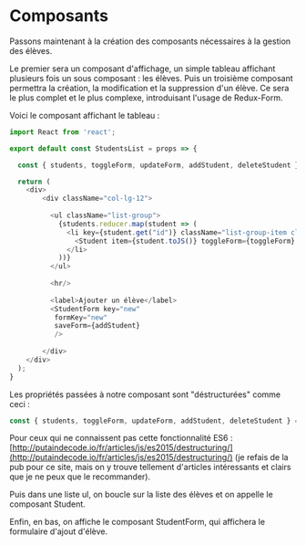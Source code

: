 # Composants

Passons maintenant à la création des composants nécessaires à la gestion des élèves.

Le premier sera un composant d'affichage, un simple tableau affichant plusieurs fois un sous composant : les élèves. Puis un troisième composant permettra la création, la modification et la suppression d'un élève. Ce sera le plus complet et le plus complexe, introduisant l'usage de Redux-Form.

Voici le composant affichant le tableau :

```js
import React from 'react';

export default const StudentsList = props => {

  const { students, toggleForm, updateForm, addStudent, deleteStudent } = props;

  return (
    <div>
        <div className="col-lg-12">
        
          <ul className="list-group">
            {students.reducer.map(student => (
              <li key={student.get("id")} className="list-group-item clearfix">
                <Student item={student.toJS()} toggleForm={toggleForm} updateForm={updateForm} deleteStudent={deleteStudent}/>
              </li>
            ))}
          </ul>
          
          <hr/>
          
          <label>Ajouter un élève</label>
          <StudentForm key="new"
           formKey="new"
           saveForm={addStudent}
           /> 
           
        </div>
    </div>
  );
}
```

Les propriétés passées à notre composant sont "déstructurées" comme ceci : 

```js
const { students, toggleForm, updateForm, addStudent, deleteStudent } = props;
```

Pour ceux qui ne connaissent pas cette fonctionnalité ES6 : [http://putaindecode.io/fr/articles/js/es2015/destructuring/](http://putaindecode.io/fr/articles/js/es2015/destructuring/) \(je refais de la pub pour ce site, mais on y trouve tellement d'articles intéressants et clairs que je ne peux que le recommander\).

Puis dans une liste ul, on boucle sur la liste des élèves et on appelle le composant Student.

Enfin, en bas, on affiche le composant StudentForm, qui affichera le formulaire d'ajout d'élève.



